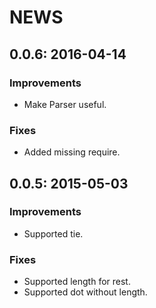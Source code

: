 # NEWS

## 0.0.6: 2016-04-14

### Improvements

* Make Parser useful.

### Fixes

* Added missing require.

## 0.0.5: 2015-05-03

### Improvements

* Supported tie.

### Fixes

* Supported length for rest.
* Supported dot without length.
